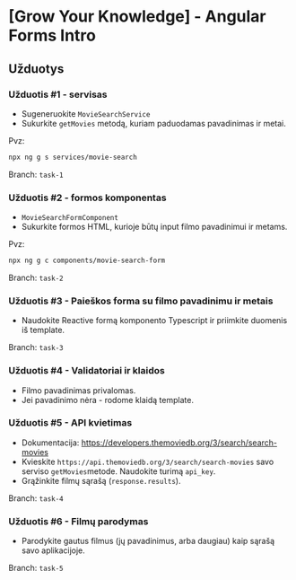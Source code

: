 # [Grow Your Knowledge] - Angular Forms Intro

## Užduotys

### Užduotis #1 - servisas

- Sugeneruokite `MovieSearchService`
- Sukurkite `getMovies` metodą, kuriam paduodamas pavadinimas ir metai.

Pvz:

```bash
npx ng g s services/movie-search
```

Branch: `task-1`

### Užduotis #2 - formos komponentas

- `MovieSearchFormComponent`
- Sukurkite formos HTML, kurioje būtų input filmo pavadinimui ir metams.

Pvz:

```bash
npx ng g c components/movie-search-form
```

Branch: `task-2`

### Užduotis #3 - Paieškos forma su filmo pavadinimu ir metais

- Naudokite Reactive formą komponento Typescript ir priimkite duomenis iš template.

Branch: `task-3`

### Užduotis #4 - Validatoriai ir klaidos

- Filmo pavadinimas privalomas.
- Jei pavadinimo nėra - rodome klaidą template.

### Užduotis #5 - API kvietimas

- Dokumentacija: https://developers.themoviedb.org/3/search/search-movies
- Kvieskite `https://api.themoviedb.org/3/search/search-movies` savo serviso `getMovies`metode. Naudokite turimą `api_key`.
- Grąžinkite filmų sąrašą (`response.results`).

Branch: `task-4`

### Užduotis #6 - Filmų parodymas

- Parodykite gautus filmus (jų pavadinimus, arba daugiau) kaip sąrašą savo aplikacijoje.

Branch: `task-5`
